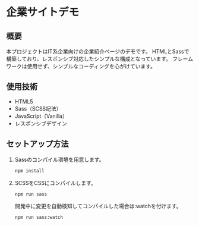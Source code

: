 # 企業サイトデモ

## 概要
本プロジェクトはIT系企業向けの企業紹介ページのデモです。
HTMLとSassで構築しており、レスポンシブ対応したシンプルな構成となっています。
フレームワークは使用せず、シンプルなコーディングを心がけています。

## 使用技術
- HTML5
- Sass（SCSS記法）
- JavaScript（Vanilla）
- レスポンシブデザイン

## セットアップ方法
1. Sassのコンパイル環境を用意します。  
   ```bash
   npm install
   ```

2. SCSSをCSSにコンパイルします。

    ```bash
    npm run sass
    ```
    開発中に変更を自動検知してコンパイルした場合は:watchを付けます。
    ```bash
    npm run sass:watch
    ```